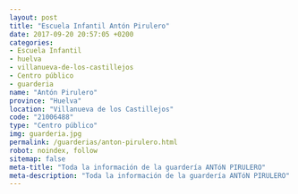 ```yaml
---
layout: post
title: "Escuela Infantil Antón Pirulero"
date: 2017-09-20 20:57:05 +0200
categories:
- Escuela Infantil
- huelva
- villanueva-de-los-castillejos
- Centro público
- guarderia
name: "Antón Pirulero"
province: "Huelva"
location: "Villanueva de los Castillejos"
code: "21006488"
type: "Centro público"
img: guarderia.jpg
permalink: /guarderias/anton-pirulero.html
robot: noindex, follow
sitemap: false
meta-title: "Toda la información de la guardería ANTóN PIRULERO"
meta-description: "Toda la información de la guardería ANTóN PIRULERO"
---
```

